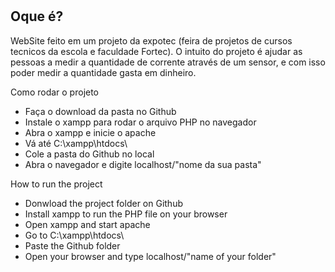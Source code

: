 # <h2>Oque é?</h2> 

WebSite feito em um projeto da expotec (feira de projetos de cursos tecnicos da escola  e faculdade Fortec). O intuito do projeto é ajudar as pessoas a medir a quantidade de corrente através de um sensor, e com isso poder medir a quantidade gasta em dinheiro.



Como rodar o projeto

- Faça o download da pasta no Github
- Instale o xampp para rodar o arquivo PHP no navegador
- Abra o xampp e inicie o apache 
- Vá até C:\xampp\htdocs\
- Cole a pasta do Github no local 
- Abra o navegador e digite localhost/"nome da sua pasta"



How to run the project

- Donwload the project folder on Github
- Install xampp to run the PHP file on your browser 
- Open xampp and start apache 
- Go to C:\xampp\htdocs\
- Paste the Github folder 
- Open your browser and type localhost/"name of your folder"